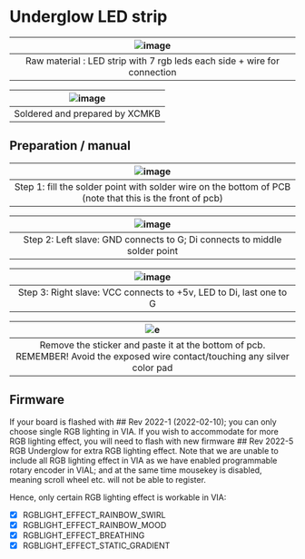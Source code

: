 # Underglow LED strip 

| ![image](https://user-images.githubusercontent.com/79617315/161470632-a49aaec8-75f1-4c8b-bc0f-72466521a6dc.png) |
|:--:|
| Raw material : LED strip with 7 rgb leds each side + wire for connection |



| ![image](https://user-images.githubusercontent.com/79617315/161470727-b35ee321-62b7-42b4-bb41-6c63b5441fc7.png) |
|:--:|
| Soldered and prepared by XCMKB |

## Preparation / manual

| ![image](https://user-images.githubusercontent.com/79617315/161470879-eb73b59c-c436-49e0-b301-b4ce85db73ab.png) |
|:--:|
| Step 1: fill the solder point with solder wire on the bottom of PCB (note that this is the front of pcb) |


|![image](https://user-images.githubusercontent.com/79617315/161470784-17db07f5-9522-4d60-87c3-30dffbf60d77.png)|
|:--:|
| Step 2: Left slave: GND connects to G; Di connects to middle solder point|

|![image](https://user-images.githubusercontent.com/79617315/161471003-af95582e-bb10-4473-8fd5-73e5690b0637.png)|
|:--:|
| Step 3: Right slave: VCC connects to +5v, LED to Di, last one to G |


|![e](https://user-images.githubusercontent.com/79617315/161472226-e7951249-2772-4feb-98be-31d9a95adc5b.jpg)|
|:--:|
| Remove the sticker and paste it at the bottom of pcb. REMEMBER! Avoid the exposed wire contact/touching any silver color pad |

## Firmware
If your board is flashed with ## Rev 2022-1 (2022-02-10); you can only choose single RGB lighting in VIA. If you wish to accommodate for more RGB lighting effect, you will need to flash with new firmware ## Rev 2022-5 RGB Underglow for extra RGB lighting effect. Note that we are unable to include all RGB lighting effect in VIA as we have enabled programmable rotary encoder in VIAL; and at the same time mousekey is disabled, meaning scroll wheel etc. will not be able to register.

Hence, only certain RGB lighting effect is workable in VIA:
- [x] RGBLIGHT_EFFECT_RAINBOW_SWIRL
- [x] RGBLIGHT_EFFECT_RAINBOW_MOOD
- [x] RGBLIGHT_EFFECT_BREATHING
- [x] RGBLIGHT_EFFECT_STATIC_GRADIENT
